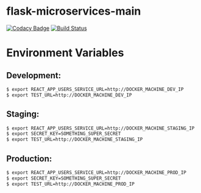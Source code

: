 # flask-microservices-main

[![Codacy Badge](https://api.codacy.com/project/badge/Grade/02cf9ea192b24217b5e12a307b1a0136)](https://app.codacy.com/app/dmmeteo/flask-microservices-main?utm_source=github.com&utm_medium=referral&utm_content=dmmeteo/flask-microservices-main&utm_campaign=badger)
[![Build Status](https://travis-ci.org/dmmeteo/flask-microservices-main.svg?branch=master)](https://travis-ci.org/dmmeteo/flask-microservices-main)


# Environment Variables

## Development:
```bash
$ export REACT_APP_USERS_SERVICE_URL=http://DOCKER_MACHINE_DEV_IP
$ export TEST_URL=http://DOCKER_MACHINE_DEV_IP
```

## Staging:
```bash
$ export REACT_APP_USERS_SERVICE_URL=http://DOCKER_MACHINE_STAGING_IP
$ export SECRET_KEY=SOMETHING_SUPER_SECRET
$ export TEST_URL=http://DOCKER_MACHINE_STAGING_IP
```

## Production:
```bash
$ export REACT_APP_USERS_SERVICE_URL=http://DOCKER_MACHINE_PROD_IP
$ export SECRET_KEY=SOMETHING_SUPER_SECRET
$ export TEST_URL=http://DOCKER_MACHINE_PROD_IP
```